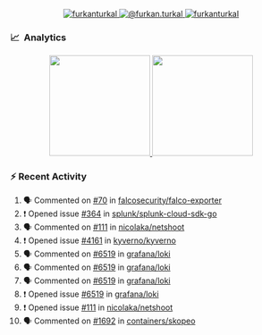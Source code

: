<p align="center">
  <a href="https://linkedin.com/in/furkanturkal" target="blank">
    <img src="https://img.shields.io/badge/linkedin-%230077B5.svg?&style=for-the-badge&logo=linkedin&logoColor=white" alt="furkanturkal" />
  </a>
  <a href="https://medium.com/@furkan.turkal" target="blank">
    <img src="https://img.shields.io/badge/medium-%2312100E.svg?&style=for-the-badge&logo=medium&logoColor=white" alt="@furkan.turkal" />
  </a>
  <a href="https://twitter.com/furkanturkaI" target="blank">
    <img src="https://img.shields.io/badge/Twitter-1DA1F2?style=for-the-badge&logo=twitter&logoColor=white" alt="furkanturkaI" />
  </a>
</p>

### 📈 &nbsp;Analytics

<p align="center">
  <a href="https://coderstats.net/github/#Dentrax">
    <img height="180em" src="https://github-readme-stats-eight-theta.vercel.app/api?username=Dentrax&show_icons=true&theme=algolia&include_all_commits=true&count_private=true&line_height=26"/>
    <img height="180em" src="https://github-readme-stats-eight-theta.vercel.app/api/top-langs/?username=Dentrax&layout=compact&langs_count=8&theme=algolia&line_height=26"/>
  </a>
</p>

### :zap: Recent Activity

<!--START_SECTION:activity-->
1. 🗣 Commented on [#70](https://github.com/falcosecurity/falco-exporter/issues/70) in [falcosecurity/falco-exporter](https://github.com/falcosecurity/falco-exporter)
2. ❗️ Opened issue [#364](https://github.com/splunk/splunk-cloud-sdk-go/issues/364) in [splunk/splunk-cloud-sdk-go](https://github.com/splunk/splunk-cloud-sdk-go)
3. 🗣 Commented on [#111](https://github.com/nicolaka/netshoot/issues/111) in [nicolaka/netshoot](https://github.com/nicolaka/netshoot)
4. ❗️ Opened issue [#4161](https://github.com/kyverno/kyverno/issues/4161) in [kyverno/kyverno](https://github.com/kyverno/kyverno)
5. 🗣 Commented on [#6519](https://github.com/grafana/loki/issues/6519) in [grafana/loki](https://github.com/grafana/loki)
6. 🗣 Commented on [#6519](https://github.com/grafana/loki/issues/6519) in [grafana/loki](https://github.com/grafana/loki)
7. 🗣 Commented on [#6519](https://github.com/grafana/loki/issues/6519) in [grafana/loki](https://github.com/grafana/loki)
8. ❗️ Opened issue [#6519](https://github.com/grafana/loki/issues/6519) in [grafana/loki](https://github.com/grafana/loki)
9. ❗️ Opened issue [#111](https://github.com/nicolaka/netshoot/issues/111) in [nicolaka/netshoot](https://github.com/nicolaka/netshoot)
10. 🗣 Commented on [#1692](https://github.com/containers/skopeo/issues/1692) in [containers/skopeo](https://github.com/containers/skopeo)
<!--END_SECTION:activity-->

